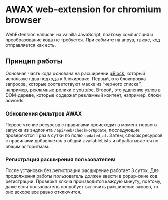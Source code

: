 # AWAX web-extension for chromium browser 

WebExtension написан на vainilla JavaScript, поэтому компиляция и преобразование кода не требуется. При сабмите на апрув, также, код отправляется как есть. 

## Принцип работы

Основная часть кода основана на расширении [µBlock](https://github.com/uBlock-LLC/uBlock), который использует два подхода к блокировке. Первый, это блокировка запросов, которые соответствуют маске из “черного списка”, например, рекламные ролики с youtube. Второй, это удаление узлов в DOM-дереве, которые содержат рекламный контент, например, блоки adwords.

### Обновления фильтров AWAX

Первое чтение ресурсов с правилами происходит в момент первого запуска из эндпоинта `/api/web/checkForUpdate`, последующие проверяются 1 раз в сутки по полю `updated_at`. Затем, список ресурсов с правилами добавляется в  общий availableLists и обрабатывается по общим алгоритмам.

### Регистрация расширения пользователем

После установки без регистрации расширение работает 3 суток. Для продолжения работы пользователь должен ввести в popup-окне код регистрации. Проверка ключа производится каждую минуту, поэтому, даже если пользователь попробует включить расширение заново, то оно вскоре все равно отключится.
